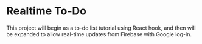 # Realtime To-Do

This project will begin as a to-do list tutorial using React hook, and then will be expanded to allow real-time updates from Firebase with Google log-in.